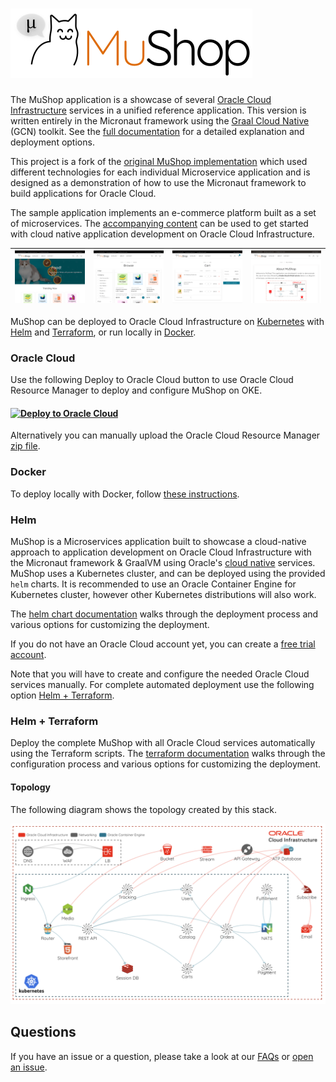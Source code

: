 # ![MuShop Logo](./images/logo.png)

The MuShop application is a showcase of several [Oracle Cloud
Infrastructure](https://cloud.oracle.com/en_US/cloud-infrastructure) services in
a unified reference application.  This version is written entirely in the
Micronaut framework using the [Graal Cloud Native](https://cloud.graal) (GCN)
toolkit. See the [full
documentation](https://oracle-quickstart.github.io/oci-micronaut) for a detailed
explanation and deployment options. 

This project is a fork of the [original MuShop implementation](https://github.com/oracle-quickstart/oci-cloudnative) which used different technologies for each individual Microservice application and is designed as a demonstration of how to use the Micronaut framework to build applications for Oracle Cloud.

The sample application implements an e-commerce platform built as a set of microservices. The [accompanying content](https://oracle-quickstart.github.io/oci-micronaut) can be used to get started with cloud native application development on Oracle Cloud Infrastructure.

| ![home](./images/screenshot/mushop.home.png) | ![browse](./images/screenshot/mushop.browse.png) | ![cart](./images/screenshot/mushop.cart.png) | ![about](./images/screenshot/mushop.about.png) |
|---|---|---|---|

MuShop can be deployed to Oracle Cloud Infrastructure on [Kubernetes](https://kubernetes.io/) with [Helm](https://helm.sh) and [Terraform](https://www.terraform.io), or run locally in [Docker](https://www.docker.com/).

### Oracle Cloud

Use the following Deploy to Oracle Cloud button to use Oracle Cloud Resource Manager to deploy and configure MuShop on OKE. 
#### [![Deploy to Oracle Cloud](https://oci-resourcemanager-plugin.plugins.oci.oraclecloud.com/latest/deploy-to-oracle-cloud.svg)](https://cloud.oracle.com/resourcemanager/stacks/create?zipUrl=https://github.com/oracle-quickstart/oci-micronaut/releases/latest/download/mushop-stack-latest.zip)

Alternatively you can manually upload the Oracle Cloud Resource Manager [zip file](https://github.com/oracle-quickstart/oci-micronaut/releases/latest/download/mushop-stack-latest.zip).

### Docker

To deploy locally with Docker, follow [these instructions](https://oracle-quickstart.github.io/oci-micronaut/quickstart/dockecompose/). 

### Helm
MuShop is a Microservices application built to showcase a cloud-native approach to application development on Oracle Cloud Infrastructure with the Micronaut framework & GraalVM using Oracle's [cloud native](https://www.oracle.com/cloud/cloud-native/) services. MuShop uses a Kubernetes cluster, and can be deployed using the provided `helm` charts. It is recommended to use an Oracle Container Engine for Kubernetes cluster, however other Kubernetes distributions will also work.

The [helm chart documentation](https://oracle-quickstart.github.io/oci-micronaut/quickstart/helm/) walks through the deployment process and various options for customizing the deployment.

If you do not have an Oracle Cloud account yet, you can create a [free trial account](https://signup.oraclecloud.com).

Note that you will have to create and configure the needed Oracle Cloud services manually. For complete automated deployment use the following option [Helm + Terraform](helm--terraform). 

### Helm + Terraform
Deploy the complete MuShop with all Oracle Cloud services automatically using the Terraform scripts. The [terraform documentation](https://oracle-quickstart.github.io/oci-micronaut/quickstart/terraform/) walks through the configuration process and various options for customizing the deployment.


#### Topology

The following diagram shows the topology created by this stack.

![MuShop Infra](./images/complete/00-Topology.png)

## Questions

If you have an issue or a question, please take a look at our [FAQs](./deploy/basic/FAQs.md) or [open an issue](https://github.com/oracle-quickstart/oci-micronaut/issues/new).
